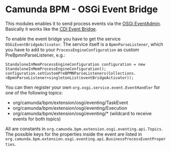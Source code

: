 # Camunda BPM - OSGi Event Bridge

This modules enables it to send process events via the [OSGi EventAdmin](https://osgi.org/javadoc/r4v42/org/osgi/service/event/EventAdmin.html). Basically it works like the [CDI Event Bridge](http://docs.camunda.org/7.2/guides/user-guide/#cdi-and-java-ee-integration-cdi-event-bridge).

To enable the event bridge you have to get the service ``OSGiEventBridgeActivator``. The service itself is a ``BpmnParseListener``, which you have to add to your ``ProcessEngineConfiguration`` as custom PreBpmnParseListener, e.g.:
```
StandaloneInMemProcessEngineConfiguration configuration = new StandaloneInMemProcessEngineConfiguration();
configuration.setCustomPreBPMNParseListeners(Collections.<BpmnParseListener>singletonList(eventBridgeActivator));
```

You can then register your own ``org.osgi.service.event.EventHandler`` for one of the following topics:
* org/camunda/bpm/extension/osgi/eventing/TaskEvent
* org/camunda/bpm/extension/osgi/eventing/Execution
* org/camunda/bpm/extension/osgi/eventing/&#42; (wildcard to receive events for both topics)

All are constants in ``org.camunda.bpm.extension.osgi.eventing.api.Topics``.
The possible keys for the properties inside the event are listed in ``org.camunda.bpm.extension.osgi.eventing.api.BusinessProcessEventProperties``.